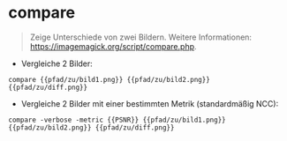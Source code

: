 # compare

> Zeige Unterschiede von zwei Bildern.
> Weitere Informationen: <https://imagemagick.org/script/compare.php>.

- Vergleiche 2 Bilder:

`compare {{pfad/zu/bild1.png}} {{pfad/zu/bild2.png}} {{pfad/zu/diff.png}}`

- Vergleiche 2 Bilder mit einer bestimmten Metrik (standardmäßig NCC):

`compare -verbose -metric {{PSNR}} {{pfad/zu/bild1.png}} {{pfad/zu/bild2.png}} {{pfad/zu/diff.png}}`

